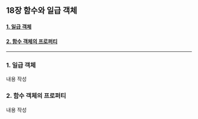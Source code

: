 ## 18장 함수와 일급 객체

#### [1. 일급 객체](#1.-일급-객체)
#### [2. 함수 객체의 프로퍼티](#2.-함수-객체의-프로퍼티)

***

### 1. 일급 객체

내용 작성

### 2. 함수 객체의 프로퍼티

내용 작성

